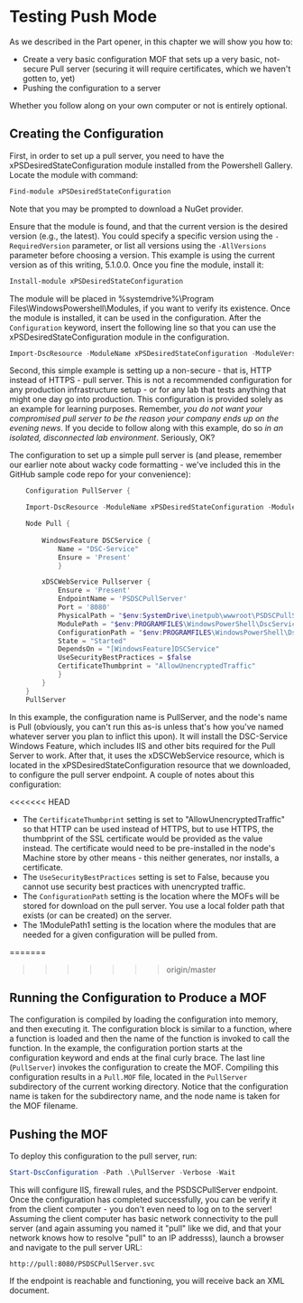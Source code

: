# Testing Push Mode
As we described in the Part opener, in this chapter we will show you how to:

* Create a very basic configuration MOF that sets up a very basic, not-secure Pull server (securing it will require certificates, which we haven't gotten to, yet)
* Pushing the configuration to a server

Whether you follow along on your own computer or not is entirely optional.

## Creating the Configuration
First, in order to set up a pull server, you need to have the xPSDesiredStateConfiguration module installed from the Powershell Gallery. Locate the module with command:

```PowerShell
Find-module xPSDesiredStateConfiguration 
```

Note that you may be prompted to download a NuGet provider.

Ensure that the module is found, and that the current version is the desired version (e.g., the latest). You could specify a specific version using the `-RequiredVersion` parameter, or list all versions using the `-AllVersions` parameter before choosing a version. This example is using the current version as of this writing, 5.1.0.0. Once you fine the module, install it:

```PowerShell
Install-module xPSDesiredStateConfiguration
```

The module will be placed in %systemdrive%\Program Files\WindowsPowershell\Modules, if you want to verify its existence. Once the module is installed, it can be used in the configuration. After the `Configuration` keyword, insert the following line so that you can use the xPSDesiredStateConfiguration module in the configuration.

```PowerShell
Import-DscResource -ModuleName xPSDesiredStateConfiguration -ModuleVersion 5.1.0.0 
```

Second, this simple example is setting up a non-secure - that is, HTTP instead of HTTPS - pull server. This is not a recommended configuration for any production infrastructure setup - or for any lab that tests anything that might one day go into production. This configuration is provided solely as an example for learning purposes. Remember, _you do not want your compromised pull server to be the reason your company ends up on the evening news_. If you decide to follow along with this example, do so _in an isolated, disconnected lab environment_. Seriously, OK? 

The configuration to set up a simple pull server is (and please, remember our earlier note about wacky code formatting - we've included this in the GitHub sample code repo for your convenience):

```PowerShell
    Configuration PullServer {

    Import-DscResource -ModuleName xPSDesiredStateConfiguration -ModuleVersion 5.1.0.0

    Node Pull {
        
        WindowsFeature DSCService {
            Name = "DSC-Service"
            Ensure = 'Present'
            }

        xDSCWebService Pullserver {
            Ensure = 'Present'
            EndpointName = 'PSDSCPullServer'
            Port = '8080'  
            PhysicalPath = "$env:SystemDrive\inetpub\wwwroot\PSDSCPullServer"
            ModulePath = "$env:PROGRAMFILES\WindowsPowerShell\DscService\Modules" 
            ConfigurationPath = "$env:PROGRAMFILES\WindowsPowerShell\DscService\Configuration" 
            State = "Started"
            DependsOn = "[WindowsFeature]DSCService"
            UseSecurityBestPractices = $false
            CertificateThumbprint = "AllowUnencryptedTraffic"
            }
        }
    }
    PullServer
```

In this example, the configuration name is PullServer, and the node's name is Pull (obviously, you can't run this as-is unless that's how you've named whatever server you plan to inflict this upon).  It will install the DSC-Service Windows Feature, which includes IIS and other bits required for the Pull Server to work. After that, it uses the xDSCWebService resource, which is located in the xPSDesiredStateConfiguration resource that we downloaded, to configure the pull server endpoint. A couple of notes about this configuration:

<<<<<<< HEAD
 * The `CertificateThumbprint` setting is set to "AllowUnencryptedTraffic" so that HTTP can be used instead of HTTPS, but to use HTTPS, the thumbprint of the SSL certificate would be provided as the value instead. The certificate would need to be pre-installed in the node's Machine store by other means - this neither generates, nor installs, a certificate.
 * The `UseSecurityBestPractices` setting is set to False, because you cannot use security best practices with unencrypted traffic.
 * The `ConfigurationPath` setting is the location where the MOFs will be stored for download on the pull server. You use a local folder path that exists (or can be created) on the server.
 * The 1ModulePath1 setting is the location where the modules that are needed for a given configuration will be pulled from.

=======
>>>>>>> origin/master
## Running the Configuration to Produce a MOF
The configuration is compiled by loading the configuration into memory, and then executing it. The configuration block is similar to a function, where a function is loaded and then the name of the function is invoked to call the function. In the example, the configuration portion starts at the configuration keyword and ends at the final curly brace. The last line (`PullServer`) invokes the configuration to create the MOF. Compiling this configuration results in a `Pull.MOF` file, located in the `PullServer` subdirectory of the current working directory. Notice that the configuration name is taken for the subdirectory name, and the node name is taken for the MOF filename.

## Pushing the MOF
To deploy this configuration to the pull server, run:

```PowerShell
Start-DscConfiguration -Path .\PullServer -Verbose -Wait
```

This will configure IIS, firewall rules, and the PSDSCPullServer endpoint. Once the configuration has completed successfully, you can be verify it from the client computer - you don't even need to log on to the server! Assuming the client computer has basic network connectivity to the pull server (and again assuming you named it "pull" like we did, and that your network knows how to resolve "pull" to an IP addresss), launch a browser and navigate to the pull server URL:

```
http://pull:8080/PSDSCPullServer.svc
```
If the endpoint is reachable and functioning, you will receive back an XML document.